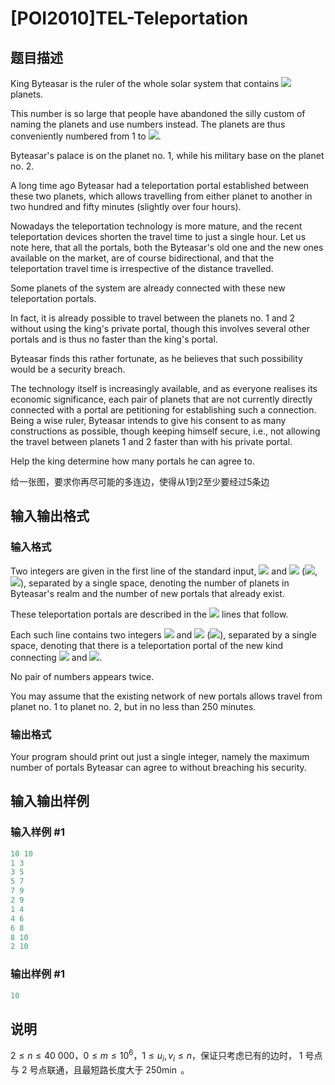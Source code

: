# [POI2010]TEL-Teleportation

## 题目描述

King Byteasar is the ruler of the whole solar system that contains ![](http://main.edu.pl/images/OI17/tel-en-tex.1.png) planets.

This number is so large that people have abandoned the silly custom of naming the planets and use numbers instead. The planets are thus conveniently numbered from 1 to ![](http://main.edu.pl/images/OI17/tel-en-tex.2.png).

Byteasar's palace is on the planet no. 1, while his military base on the planet no. 2.

A long time ago Byteasar had a teleportation portal established between these two planets, which allows travelling from either planet to another in two hundred and fifty minutes (slightly over four hours).

Nowadays the teleportation technology is more mature, and the recent teleportation devices shorten the travel time to just a single hour. Let us note here, that all the portals, both the Byteasar's old one and the new ones available on the market, are of course bidirectional, and that the teleportation travel time is irrespective of the distance travelled.

Some planets of the system are already connected with these new teleportation portals.

In fact, it is already possible to travel between the planets no. 1 and 2 without using the king's private portal, though this involves several other portals and is thus no faster than the king's portal.

Byteasar finds this rather fortunate, as he believes that such possibility would be a security breach.

The technology itself is increasingly available, and as everyone realises its economic significance, each pair of planets that are not currently directly connected with a portal are petitioning for establishing such a connection. Being a wise ruler, Byteasar intends to give his consent to as many constructions as possible, though keeping himself secure, i.e., not allowing the travel between planets 1 and 2 faster than with his private portal.

Help the king determine how many portals he can agree to.

给一张图，要求你再尽可能的多连边，使得从1到2至少要经过5条边

## 输入输出格式

### 输入格式

Two integers are given in the first line of the standard input, ![](http://main.edu.pl/images/OI17/tel-en-tex.3.png) and ![](http://main.edu.pl/images/OI17/tel-en-tex.4.png) (![](http://main.edu.pl/images/OI17/tel-en-tex.5.png), ![](http://main.edu.pl/images/OI17/tel-en-tex.6.png)), separated by a single space, denoting the number of planets in Byteasar's realm and the number of new portals that already exist.

These teleportation portals are described in the ![](http://main.edu.pl/images/OI17/tel-en-tex.7.png) lines that follow.

Each such line contains two integers ![](http://main.edu.pl/images/OI17/tel-en-tex.8.png) and ![](http://main.edu.pl/images/OI17/tel-en-tex.9.png) (![](http://main.edu.pl/images/OI17/tel-en-tex.10.png)), separated by a single space, denoting that there is a teleportation portal of the new kind connecting ![](http://main.edu.pl/images/OI17/tel-en-tex.11.png) and ![](http://main.edu.pl/images/OI17/tel-en-tex.12.png).

No pair of numbers appears twice.

You may assume that the existing network of new portals allows travel from planet no. 1 to planet no. 2, but in no less than 250 minutes.

### 输出格式

Your program should print out just a single integer, namely the maximum number of portals Byteasar can agree to without breaching his security.

## 输入输出样例

### 输入样例 #1

```cpp
10 10
1 3
3 5
5 7
7 9
2 9
1 4
4 6
6 8
8 10
2 10
```


### 输出样例 #1

```cpp
10
```


## 说明

$2\le n\le 40\ 000$，$0\le m\le 10^6$，$1\le u_i,v_i\le n$，保证只考虑已有的边时， $1$ 号点与 $2$ 号点联通，且最短路长度大于 $250\min$ 。


